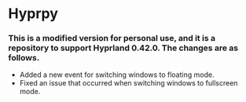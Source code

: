 # Hyprpy

### This is a modified version for personal use, and it is a repository to support Hyprland 0.42.0. The changes are as follows.
- Added a new event for switching windows to floating mode.
- Fixed an issue that occurred when switching windows to fullscreen mode.



